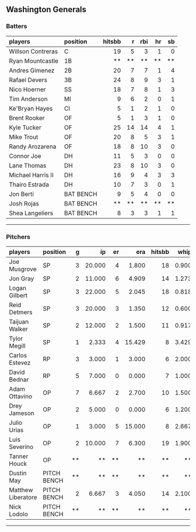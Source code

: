 ## Washington Generals

### Batters

 
|players           |position  | hitsbb|  r| rbi| hr| sb| 
|:-----------------|:---------|------:|--:|---:|--:|--:| 
|Willson Contreras |C         |     19|  5|   3|  1|  0| 
|Ryan Mountcastle  |1B        |     **| **|  **| **| **| 
|Andres Gimenez    |2B        |     20|  7|   7|  1|  4| 
|Rafael Devers     |3B        |     24|  8|   9|  3|  1| 
|Nico Hoerner      |SS        |     18|  7|   8|  1|  3| 
|Tim Anderson      |MI        |      9|  6|   2|  0|  1| 
|Ke'Bryan Hayes    |CI        |      5|  1|   2|  1|  0| 
|Brent Rooker      |OF        |      5|  1|   3|  1|  0| 
|Kyle Tucker       |OF        |     25| 14|  14|  4|  1| 
|Mike Trout        |OF        |     20|  8|   5|  3|  1| 
|Randy Arozarena   |OF        |     18|  8|  10|  3|  0| 
|Connor Joe        |DH        |     11|  5|   3|  0|  0| 
|Lane Thomas       |DH        |     23|  8|  10|  3|  0| 
|Michael Harris II |DH        |     16|  9|   4|  3|  3| 
|Thairo Estrada    |DH        |     10|  7|   3|  0|  1| 
|Jon Berti         |BAT BENCH |      9|  5|   4|  0|  0| 
|Josh Rojas        |BAT BENCH |     **| **|  **| **| **| 
|Shea Langeliers   |BAT BENCH |      8|  3|   3|  1|  1| 


* * *

### Pitchers

 
|players            |position    |  g|     ip| er|    era| hitsbb|  whip| so|  w| sv| 
|:------------------|:-----------|--:|------:|--:|------:|------:|-----:|--:|--:|--:| 
|Joe Musgrove       |SP          |  3| 20.000|  4|  1.800|     18| 0.900| 24|  2|  0| 
|Jon Gray           |SP          |  2| 11.000|  6|  4.909|     14| 1.273|  8|  0|  0| 
|Logan Gilbert      |SP          |  3| 22.000|  5|  2.045|     18| 0.818| 16|  2|  0| 
|Reid Detmers       |SP          |  3| 20.000|  3|  1.350|     12| 0.600| 27|  1|  0| 
|Taijuan Walker     |SP          |  2| 12.000|  2|  1.500|     11| 0.917| 11|  2|  0| 
|Tylor Megill       |SP          |  1|  2.333|  4| 15.429|      8| 3.429|  2|  0|  0| 
|Carlos Estevez     |RP          |  3|  3.000|  1|  3.000|      6| 2.000|  2|  1|  2| 
|David Bednar       |RP          |  5|  7.000|  0|  0.000|      7| 1.000|  8|  1|  2| 
|Adam Ottavino      |OP          |  7|  6.667|  2|  2.700|     10| 1.500|  9|  0|  1| 
|Drey Jameson       |OP          |  2|  5.000|  0|  0.000|      6| 1.200|  6|  0|  0| 
|Julio Urias        |OP          |  1|  3.000|  5| 15.000|      8| 2.667|  2|  0|  0| 
|Luis Severino      |OP          |  2| 10.000|  7|  6.300|     19| 1.900|  6|  1|  0| 
|Tanner Houck       |OP          | **|     **| **|     **|     **|    **| **| **| **| 
|Dustin May         |PITCH BENCH | **|     **| **|     **|     **|    **| **| **| **| 
|Matthew Liberatore |PITCH BENCH |  2|  6.667|  3|  4.050|     14| 2.100|  4|  0|  0| 
|Nick Lodolo        |PITCH BENCH | **|     **| **|     **|     **|    **| **| **| **| 


* * *


